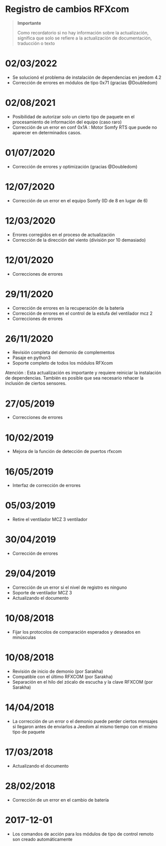 # Registro de cambios RFXcom

>**Importante**
>
>Como recordatorio si no hay información sobre la actualización, significa que solo se refiere a la actualización de documentación, traducción o texto


# 02/03/2022

- Se solucionó el problema de instalación de dependencias en jeedom 4.2
- Corrección de errores en módulos de tipo 0x71 (gracias @Doubledom)

# 02/08/2021

- Posibilidad de autorizar solo un cierto tipo de paquete en el procesamiento de información del equipo (caso raro)
- Corrección de un error en conf 0x1A : Motor Somfy RTS que puede no aparecer en determinados casos.

# 01/07/2020

- Corrección de errores y optimización (gracias @Doubledom)

# 12/07/2020

- Corrección de un error en el equipo Somfy (ID de 8 en lugar de 6)

# 12/03/2020

- Errores corregidos en el proceso de actualización
- Corrección de la dirección del viento (división por 10 demasiado)


# 12/01/2020

- Correcciones de errores

# 29/11/2020

- Corrección de errores en la recuperación de la batería
- Corrección de errores en el control de la estufa del ventilador mcz 2
- Correcciones de errores

# 26/11/2020

- Revisión completa del demonio de complementos
- Pasaje en python3
- Soporte completo de todos los módulos RFXcom

Atención : Esta actualización es importante y requiere reiniciar la instalación de dependencias. También es posible que sea necesario rehacer la inclusión de ciertos sensores.

# 27/05/2019

- Correcciones de errores

# 10/02/2019

- Mejora de la función de detección de puertos rfxcom

# 16/05/2019

- Interfaz de corrección de errores

# 05/03/2019

- Retire el ventilador MCZ 3 ventilador

# 30/04/2019

- Corrección de errores

# 29/04/2019

- Corrección de un error si el nivel de registro es ninguno
- Soporte de ventilador MCZ 3
- Actualizando el documento

# 10/08/2018

- Fijar los protocolos de comparación esperados y deseados en minúsculas

# 10/08/2018

- Revisión de inicio de demonio (por Sarakha)
- Compatible con el último RFXCOM (por Sarakha)
- Separación en el hilo del zócalo de escucha y la clave RFXCOM (por Sarakha)

# 14/04/2018

- La corrección de un error o el demonio puede perder ciertos mensajes si llegaron antes de enviarlos a Jeedom al mismo tiempo con el mismo tipo de paquete

# 17/03/2018

- Actualizando el documento

# 28/02/2018

- Corrección de un error en el cambio de batería

# 2017-12-01

-   Los comandos de acción para los módulos de tipo de control remoto son
    creado automáticamente
